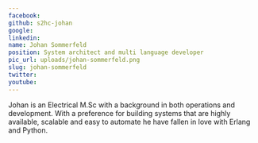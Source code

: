 ```yaml
---
facebook: 
github: s2hc-johan
google: 
linkedin: 
name: Johan Sommerfeld
position: System architect and multi language developer
pic_url: uploads/johan-sommerfeld.png
slug: johan-sommerfeld
twitter: 
youtube: 
---
```

<p>Johan is an Electrical M.Sc with a background in both operations and development. With a preference for building systems that are highly available, scalable and easy to automate he have fallen in love with Erlang and Python.</p>
